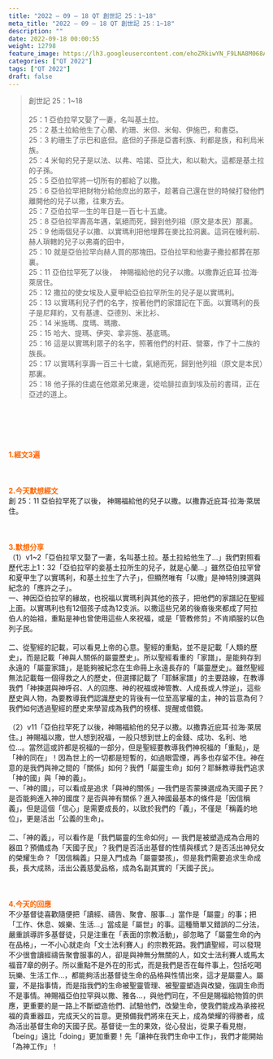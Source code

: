 ```yaml
---
title: "2022 – 09 – 18 QT 創世記 25：1~18"
meta_title: "2022 – 09 – 18 QT 創世記 25：1~18"
description: ""
date: 2022-09-18 00:00:55
weight: 12798
feature_image: https://lh3.googleusercontent.com/ehoZRkiwYN_F9LNA8M068AYxt73EavCZno-PD1cJRuf5BbSkQVUWr3gNEbt5kSs28Pb_Elg17kSrtf9ybWvojWoMV6I4tPM3vGRGDq6GkKkPdL2Gut4QAIw4-uykKUAtNiKgQKntvsU=w800
categories: ["QT 2022"]
tags: ["QT 2022"]
draft: false
---
```


<blockquote>創世記 25：1~18<br />
<br />
25：1 亞伯拉罕又娶了一妻，名叫基土拉。<br />
25：2 基土拉給他生了心蘭、約珊、米但、米甸、伊施巴，和書亞。<br />
25：3 約珊生了示巴和底但。底但的子孫是亞書利族、利都是族，和利烏米族。<br />
25：4 米甸的兒子是以法、以弗、哈諾、亞比大，和以勒大。這都是基土拉的子孫。<br />
25：5 亞伯拉罕將一切所有的都給了以撒。<br />
25：6 亞伯拉罕把財物分給他庶出的眾子，趁著自己還在世的時候打發他們離開他的兒子以撒，往東方去。<br />
25：7 亞伯拉罕一生的年日是一百七十五歲。<br />
25：8 亞伯拉罕壽高年邁，氣絕而死，歸到他列祖（原文是本民）那裏。<br />
25：9 他兩個兒子以撒、以實瑪利把他埋葬在麥比拉洞裏。這洞在幔利前、赫人瑣轄的兒子以弗崙的田中，<br />
25：10 就是亞伯拉罕向赫人買的那塊田。亞伯拉罕和他妻子撒拉都葬在那裏。<br />
25：11 亞伯拉罕死了以後，　神賜福給他的兒子以撒。以撒靠近庇耳‧拉海‧萊居住。<br />
25：12 撒拉的使女埃及人夏甲給亞伯拉罕所生的兒子是以實瑪利。<br />
25：13 以實瑪利兒子們的名字，按著他們的家譜記在下面。以實瑪利的長子是尼拜約，又有基達、亞德別、米比衫、<br />
25：14 米施瑪、度瑪、瑪撒、<br />
25：15 哈大、提瑪、伊突、拿非施、基底瑪。<br />
25：16 這是以實瑪利眾子的名字，照著他們的村莊、營寨，作了十二族的族長。<br />
25：17 以實瑪利享壽一百三十七歲，氣絕而死，歸到他列祖（原文是本民）那裏。<br />
25：18 他子孫的住處在他眾弟兄東邊，從哈腓拉直到埃及前的書珥，正在亞述的道上。</blockquote><br />
&nbsp;<br />
<br />
&nbsp;<br />
<br />
<span style="color: #ff6600;"><strong>1.經文3遍</strong></span><br />
<br />
&nbsp;<br />
<br />
<span style="color: #ff6600;"><strong>2.今天默想經文<br />
</strong></span>創 25：11 亞伯拉罕死了以後， 神賜福給他的兒子以撒。以撒靠近庇耳‧拉海‧萊居住。<br />
<br />
&nbsp;<br />
<br />
<strong><span style="color: #ff6600;">3.默想分享<br />
</span></strong>（1）v1~2「亞伯拉罕又娶了一妻，名叫基土拉。基土拉給他生了…」我們對照看歷代志上1：32「亞伯拉罕的妾基土拉所生的兒子，就是心蘭…」雖然亞伯拉罕曾和夏甲生了以實瑪利，和基土拉生了六子」，但顯然唯有「以撒」是神特別揀選與紀念的「應許之子」。<br />
一、神因亞伯拉罕的緣故，也祝福以實瑪利與其他的孩子，把他們的家譜記在聖經上面。以實瑪利也有12個孩子成為12支派。以撒這些兄弟的後裔後來都成了阿拉伯人的始祖，重點是神也曾使用這些人來祝福，或是「管教修剪」不肯順服的以色列子民。<br />
<br />
二、從聖經的記載，可以看見上帝的心意。聖經的重點，並不是記載「人類的歷史」，而是記載「神與人關係的屬靈歷史」。所以聖經看重的「家譜」，是能夠存到永遠的「屬靈家譜」，是能夠被紀念在生命冊上永遠長存的「屬靈歷史」。雖然聖經無法記載每一個得救之人的歷史，但選擇記載了「耶穌家譜」的主要路線，在教導我們「神揀選與神呼召、人的回應、神的祝福或神管教、人成長或人悖逆」，這些歷史與人物，為要教導我們認識歷史的背後有一位至高掌權的主，神的旨意為何？我們如何透過聖經的歷史來學習成為我們的榜樣、提醒或借鏡。<br />
<br />
（2）v11「亞伯拉罕死了以後，神賜福給他的兒子以撒。以撒靠近庇耳‧拉海‧萊居住。」神賜福以撒，世人想到祝福，一般只想到世上的金錢、成功、名利、地位…。當然這或許都是祝福的一部分，但是聖經要教導我們神祝福的「重點」，是「神的同在」！因為世上的一切都是短暫的，如過眼雲煙，再多也存留不住。神在意的是我們與神之間的「關係」如何？我們「屬靈生命」如何？耶穌教導我們追求「神的國」與「神的義」。<br />
一、「神的國」，可以看成是追求「與神的關係」—我們是否蒙揀選成為天國子民？是否能夠進入神的國度？是否與神有關係？進入神國最基本的條件是「因信稱義」，但是這個「信心」是需要成長的，以致於我們的「義」，不僅是「稱義的地位」，更是活出「公義的生命」。<br />
<br />
二、「神的義」，可以看作是「我們屬靈的生命如何」— 我們是被塑造成為合用的器皿？預備成為「天國子民」？我們是否活出基督的性情與樣式？是否活出神兒女的榮耀生命？「因信稱義」只是入門成為「屬靈嬰孩」，但是我們需要追求生命成長，長大成熟，活出公義慈愛品格，成為名副其實的「天國子民」。<br />
<br />
&nbsp;<br />
<br />
<strong><span style="color: #ff6600;">4.今天的回應<br />
</span></strong>不少基督徒喜歡隨便把「讀經、禱告、聚會、服事…」當作是「屬靈」的事；把「工作、休息、娛樂、生活…」當成是「屬世」的事。這種簡單又錯誤的二分法，嚴重誤導許多基督徒，只是注重在「表面的宗教活動」，卻忽略了「屬靈生命的內在品格」，一不小心就走向「文士法利賽人」的宗教死路。我們讀聖經，可以發現不少很會讀經禱告聚會服事的人，卻是與神無分無關的人，如文士法利賽人或馬太福音7章的例子。所以重點不是外在的形式，而是我們是否在每件事上，包括吃喝玩樂、生活工作…，都能夠活出基督徒生命的品格與性情出來，這才是屬靈人。屬靈，不是指事情，而是指我們的生命被聖靈管理、被聖靈塑造與改變，強調生命而不是事情。神賜福亞伯拉罕與以撒、雅各…，與他們同在，不但是賜福給物質的供應，更重要的是一路上不斷塑造他們、試驗他們，改變生命，使我們能成為承接祝福的貴重器皿，完成天父的旨意。更預備我們將來在天上，成為榮耀的得勝者，成為活出基督生命的天國子民。基督徒一生的果效，從心發出，從果子看見樹，「being」遠比「doing」更加重要！先「讓神在我們生命中工作」，我們才能開始「為神工作」！<br />
<br />
&nbsp;
        